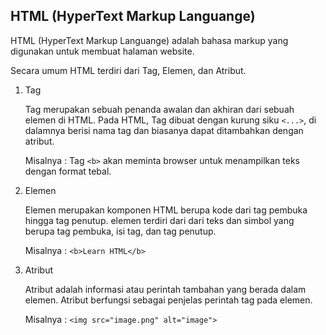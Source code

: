 ## HTML (HyperText Markup Languange)

HTML (HyperText Markup Languange) adalah bahasa markup yang digunakan untuk membuat halaman website.

Secara umum HTML terdiri dari Tag, Elemen, dan Atribut.

1. Tag

   Tag merupakan sebuah penanda awalan dan akhiran dari sebuah elemen di HTML. Pada HTML, Tag dibuat dengan kurung siku `<...>`, di dalamnya berisi nama tag dan biasanya dapat ditambahkan dengan atribut.

   Misalnya : Tag `<b>` akan meminta browser untuk menampilkan teks dengan format tebal.

2. Elemen

   Elemen merupakan komponen HTML berupa kode dari tag pembuka hingga tag penutup. elemen terdiri dari dari teks dan simbol yang berupa tag pembuka, isi tag, dan tag penutup.

   Misalnya : `<b>Learn HTML</b>`

3. Atribut

   Atribut adalah informasi atau perintah tambahan yang berada dalam elemen. Atribut berfungsi sebagai penjelas perintah tag pada elemen.

   Misalnya : `<img src="image.png" alt="image">`
